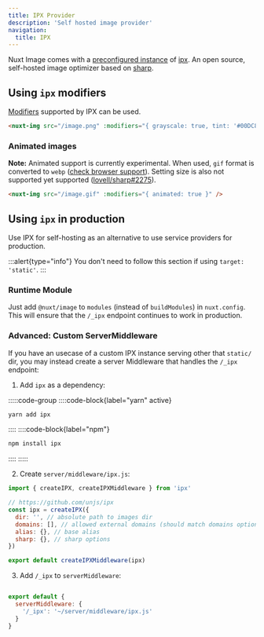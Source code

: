 ```yaml
---
title: IPX Provider
description: 'Self hosted image provider'
navigation:
  title: IPX
---
```


Nuxt Image comes with a [preconfigured instance](/getting-started/providers#default-provider) of [ipx](https://github.com/unjs/ipx). An open source, self-hosted image optimizer based on [sharp](https://github.com/lovell/sharp).

## Using `ipx` modifiers

[Modifiers](https://github.com/unjs/ipx/#modifiers) supported by IPX can be used.

```html
<nuxt-img src="/image.png" :modifiers="{ grayscale: true, tint: '#00DC82' }" />
```

### Animated images

**Note:** Animated support is currently experimental. When used, `gif` format is converted to `webp`
([check browser support](https://caniuse.com/webp)). Setting size is also not supported yet
supported ([lovell/sharp#2275](https://github.com/lovell/sharp/issues/2275)).

```html
<nuxt-img src="/image.gif" :modifiers="{ animated: true }" />
```

## Using `ipx` in production

Use IPX for self-hosting as an alternative to use service providers for production.

:::alert{type="info"}
  You don't need to follow this section if using `target: 'static'`.
:::

### Runtime Module

Just add `@nuxt/image` to `modules` (instead of `buildModules`) in `nuxt.config`. This will ensure that the `/_ipx` endpoint continues to work in production.

### Advanced: Custom ServerMiddleware

If you have an usecase of a custom IPX instance serving other that `static/` dir, you may instead create a server Middleware that handles the `/_ipx` endpoint:

1. Add `ipx` as a dependency:

:::::code-group
  ::::code-block{label="yarn" active}

  ```bash
  yarn add ipx
  ```

  ::::
  ::::code-block{label="npm"}

  ```bash
  npm install ipx
  ```

  ::::
:::::

2. Create `server/middleware/ipx.js`:

```js [server/middleware/ipx.js]
import { createIPX, createIPXMiddleware } from 'ipx'

// https://github.com/unjs/ipx
const ipx = createIPX({
  dir: '', // absolute path to images dir
  domains: [], // allowed external domains (should match domains option in nuxt.config)
  alias: {}, // base alias
  sharp: {}, // sharp options
})

export default createIPXMiddleware(ipx)
```

3. Add `/_ipx` to `serverMiddleware`:


```js [nuxt.config.js]

export default {
  serverMiddleware: {
    '/_ipx': '~/server/middleware/ipx.js'
  }
}
```
